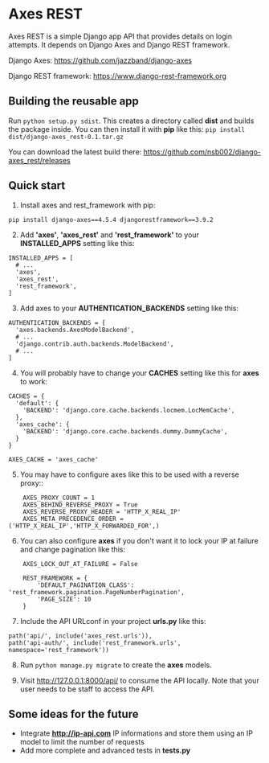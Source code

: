 # Axes REST
Axes REST is a simple Django app API that provides details on login attempts.
It depends on Django Axes and Django REST framework.

Django Axes: https://github.com/jazzband/django-axes

Django REST framework: https://www.django-rest-framework.org

## Building the reusable app

Run `python setup.py sdist`. This creates a directory called **dist** and builds the package inside. You can then install it with **pip** like this: `pip install dist/django-axes_rest-0.1.tar.gz`

You can download the latest build there: https://github.com/nsb002/django-axes_rest/releases

## Quick start

1. Install axes and rest_framework with pip:

`pip install django-axes==4.5.4 djangorestframework==3.9.2`

2. Add **'axes'**, **'axes_rest'** and **'rest_framework'** to your **INSTALLED_APPS**
   setting like this:

```
INSTALLED_APPS = [
  # ...
  'axes',
  'axes_rest',
  'rest_framework',
]
```

3. Add axes to your **AUTHENTICATION_BACKENDS** setting like this:

```
AUTHENTICATION_BACKENDS = [
  'axes.backends.AxesModelBackend',
  # ...
  'django.contrib.auth.backends.ModelBackend',
  # ...
]
```

4. You will probably have to change your **CACHES** setting like this for **axes** to work:

```
CACHES = {
  'default': {
    'BACKEND': 'django.core.cache.backends.locmem.LocMemCache',
  },
  'axes_cache': {
    'BACKEND': 'django.core.cache.backends.dummy.DummyCache',
  }
}

AXES_CACHE = 'axes_cache'
```

5. You may have to configure axes like this to be used with a reverse proxy::

```
    AXES_PROXY_COUNT = 1
    AXES_BEHIND_REVERSE_PROXY = True
    AXES_REVERSE_PROXY_HEADER = 'HTTP_X_REAL_IP'
    AXES_META_PRECEDENCE_ORDER = ('HTTP_X_REAL_IP','HTTP_X_FORWARDED_FOR',)
```

6. You can also configure **axes** if you don't want it to lock your IP at failure
   and change pagination like this:

```
    AXES_LOCK_OUT_AT_FAILURE = False

    REST_FRAMEWORK = {
        'DEFAULT_PAGINATION_CLASS': 'rest_framework.pagination.PageNumberPagination',
        'PAGE_SIZE': 10
    }
```

7. Include the API URLconf in your project **urls.py** like this:

```
path('api/', include('axes_rest.urls')),
path('api-auth/', include('rest_framework.urls', namespace='rest_framework'))
```

8. Run `python manage.py migrate` to create the **axes** models.

9. Visit http://127.0.0.1:8000/api/ to consume the API locally.
   Note that your user needs to be staff to access the API.

## Some ideas for the future

* Integrate **http://ip-api.com** IP informations and store them using an IP model to limit the number of requests
* Add more complete and advanced tests in **tests.py**
